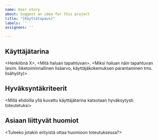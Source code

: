 ```yaml
---
name: User story
about: Suggest an idea for this project
title: "[Käyttötapaus]"
labels: ''
assignees: ''

---
```


## Käyttäjätarina
<Henkilönä X>,
<Mitä haluan tapahtuvan>,
<Miksi haluan näin tapahtuvan (esim. liiketoiminnallinen lisäarvo, käyttäjäkokemuksen parantaminen tms. lisähyöty)>

## Hyväksyntäkriteerit
<Millä ehdoilla yllä kuvattu käyttäjätarina katsotaan hyväksytysti toteutetuksi>

## Asiaan liittyvät huomiot
<Tuleeko jotakin erityistä ottaa huomioon toteutuksessa?>
